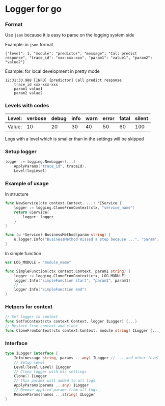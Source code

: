 # Logger for go

### Format

Use `json` because it is easy to parse on the logging system side

Example: in `json` format
```
{"level": 1, "module": "predictor", "message": "Call predict response", "trace_id": "xxx-xxx-xxx", "param1": "value1", "param2": "value2"}
```

Example: for local development in pretty mode
```
12:31:33.988 [INFO] [predictor] Call predict response 
    trace_id xxx-xxx-xxx
    param1 value1
    param2 value2
```

### Levels with codes

| Level: | verbose | debug | info | warn | error | fatal | silent   |
|--------|---------|-------|------|------|-------|-------|----------|
| Value: | 10      | 20    | 30   | 40   | 50    | 60    | 100      |

Logs with a level which is smaller than in the settings will be skipped


### Setup logger

```go
logger := logging.NewLogger(...)
    ApplyParams("trace_id", traceId).
    Level(logLevel)
```


### Example of usage

In structure
```go
func NewService(ctx context.Context, ...) *IService {
    logger := logging.CloneFromContext(ctx, "service_name")
    return &Service{
        logger: logger 
    }
}

func (u *Service) BusinessMethod(param string) {
    u.logger.Info("BusinessMethod missed a step because ...", "param", param)
}
```

In simple function
```go
var LOG_MODULE = "module_name"

func SimpleFunction(ctx context.Context, param1 string) {
    logger := logging.CloneFromContext(ctx, LOG_MODULE)
    logger.Info("simpleFunction start", "param1", param1)
    // ...
    logger.Info("simpleFunction end")
}
```

### Helpers for context
```go
// Set logger to context
func SetToContext(ctx context.Context, logger ILogger) {...}
// Restore from context and clone
func CloneFromContext(ctx context.Context, module string) ILogger {...}
```

### Interface

```go
type ILogger interface {
    Info(message string, params ...any) ILogger // ... and other level methods: verbose, debug, warn, error, fatal
    // Setup level
    Level(level Level) ILogger
    // Clone logger with his settings
    Clone() ILogger
    // This params will added to all logs
    ApplyParams(params ...any) ILogger
    // Remove applied params from all logs 
    RemoveParams(names ...string) ILogger
}
```
